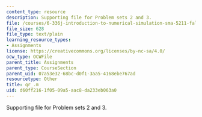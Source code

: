 ```yaml
---
content_type: resource
description: Supporting file for Problem sets 2 and 3.
file: /courses/6-336j-introduction-to-numerical-simulation-sma-5211-fall-2003/d60ff2161f0509a5aac8da233eb063a0_qr_.m
file_size: 628
file_type: text/plain
learning_resource_types:
- Assignments
license: https://creativecommons.org/licenses/by-nc-sa/4.0/
ocw_type: OCWFile
parent_title: Assignments
parent_type: CourseSection
parent_uid: 07a53e32-68bc-d0f1-3aa5-4168ebe767ad
resourcetype: Other
title: qr_.m
uid: d60ff216-1f05-09a5-aac8-da233eb063a0
---
```

Supporting file for Problem sets 2 and 3.